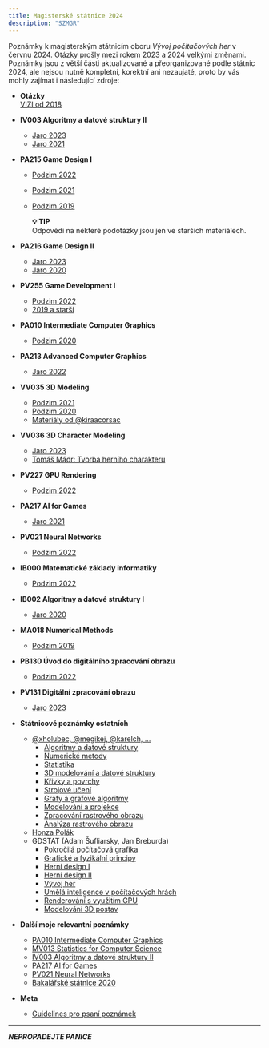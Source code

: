 ```yaml
---
title: Magisterské státnice 2024
description: "SZMGR"
---
```


Poznámky k magisterským státnicím oboru _Vývoj počítačových her_ v červnu 2024. Otázky prošly mezi rokem 2023 a 2024 velkými změnami. Poznámky jsou z větší části aktualizované a přeorganizované podle státnic 2024, ale nejsou nutně kompletní, korektní ani nezaujaté, proto by vás mohly zajímat i následující zdroje:

- **Otázky**\
  [VIZI od 2018](https://www.fi.muni.cz/studies/fe-mgr/vizi2018.html)
- **IV003 Algoritmy a datové struktury II**
  - [Jaro 2023](https://is.muni.cz/auth/el/fi/jaro2023/IV003/index.qwarp)
  - [Jaro 2021](https://is.muni.cz/auth/el/fi/jaro2021/IV003/index.qwarp)
- **PA215 Game Design I**

  - [Podzim 2022](https://is.muni.cz/auth/el/fi/podzim2022/PA215/index.qwarp)
  - [Podzim 2021](https://is.muni.cz/auth/el/fi/podzim2021/PA215/index.qwarp)
  - [Podzim 2019](https://is.muni.cz/auth/el/fi/podzim2019/PA215/um/)

    **💡 TIP**\
    Odpovědi na některé podotázky jsou jen ve starších materiálech.

- **PA216 Game Design II**
  - [Jaro 2023](https://is.muni.cz/auth/el/fi/jaro2023/PA216/index.qwarp)
  - [Jaro 2020](https://is.muni.cz/auth/el/fi/jaro2020/PA216/index.qwarp)
- **PV255 Game Development I**
  - [Podzim 2022](https://is.muni.cz/auth/el/fi/podzim2022/PV255/um/)
  - [2019 a starší](https://www.fi.muni.cz/~xchmeli1/PV255/materials.cgi)
- **PA010 Intermediate Computer Graphics**
  - [Podzim 2020](https://is.muni.cz/auth/el/fi/podzim2020/PA010/)
- **PA213 Advanced Computer Graphics**
  - [Jaro 2022](https://is.muni.cz/auth/el/fi/jaro2022/PA213/)
- **VV035 3D Modeling**
  - [Podzim 2021](https://is.muni.cz/auth/el/fi/podzim2021/VV035/)
  - [Podzim 2020](https://is.muni.cz/auth/el/fi/podzim2020/VV035/)
  - [Materiály od @kiraacorsac](https://github.com/kiraacorsac/VV035-blender-study-materials)
- **VV036 3D Character Modeling**
  - [Jaro 2023](https://is.muni.cz/auth/el/fi/jaro2023/VV036/)
  - [Tomáš Mádr: Tvorba herního charakteru](https://is.muni.cz/th/nsvk0/)
- **PV227 GPU Rendering**
  - [Podzim 2022](https://is.muni.cz/auth/el/fi/podzim2022/PV227/)
- **PA217 AI for Games**
  - [Jaro 2021](https://is.muni.cz/auth/el/fi/jaro2021/PA217/)
- **PV021 Neural Networks**
  - [Podzim 2022](https://is.muni.cz/auth/el/fi/podzim2022/PV021/)
- **IB000 Matematické základy informatiky**
  - [Podzim 2022](https://is.muni.cz/auth/el/fi/podzim2022/IB000/)
- **IB002 Algoritmy a datové struktury I**
  - [Jaro 2020](https://is.muni.cz/auth/el/fi/jaro2020/IB002/)
- **MA018 Numerical Methods**
  - [Podzim 2019](https://is.muni.cz/auth/el/fi/podzim2019/MA018/)
- **PB130 Úvod do digitálního zpracování obrazu**
  - [Podzim 2022](https://is.muni.cz/auth/el/fi/podzim2022/PB130/)
- **PV131 Digitální zpracování obrazu**
  - [Jaro 2023](https://is.muni.cz/auth/el/fi/jaro2023/PV131/)
- **Státnicové poznámky ostatních**
  - [@xholubec, @megikej, @karelch, ...](https://hackmd.io/@fi-muni-viz-2022)
    - [Algoritmy a datové struktury](https://hackmd.io/7JoUfj1rQWO_0euDkWktQQ)
    - [Numerické metody](https://hackmd.io/@fi-muni-viz-2022/HkaIknlhF)
    - [Statistika](https://hackmd.io/_7a3hiIPR6Swq8rXUrijgw)
    - [3D modelování a datové struktury](https://hackmd.io/@fi-muni-viz-2022/H16Jenent)
    - [Křivky a povrchy](https://hackmd.io/@fi-muni-viz-2022/Hk94ehehF)
    - [Strojové učení](https://hackmd.io/Qh0d2P9iTbqli9ZcRMKK1g)
    - [Grafy a grafové algoritmy](https://hackmd.io/j26mWx8USFqA5Zcm9GFHCA)
    - [Modelování a projekce](https://hackmd.io/@fi-muni-viz-2022/Bkp5fnx2t)
    - [Zpracování rastrového obrazu](https://hackmd.io/@fi-muni-viz-2022/SywCznl2t)
    - [Analýza rastrového obrazu](https://hackmd.io/@fi-muni-viz-2022/ry_Q73l3K)
  - [Honza Polák](https://github.com/Darkyenus/FI-MUNI-VIZI/wiki/)
  - GDSTAT (Adam Šufliarsky, Jan Breburda)
    - [Pokročilá počítačová grafika](https://hackmd.io/@lulz/ry4djbfYc)
    - [Grafické a fyzikální principy](https://hackmd.io/@lulz/rJjkOSfK9)
    - [Herní design I](https://hackmd.io/@lulz/SJoinimt5)
    - [Herní design II](https://hackmd.io/@lulz/ByeK7HBd5)
    - [Vývoj her](https://hackmd.io/@lulz/BJlt7BB_5)
    - [Umělá inteligence v počítačových hrách](https://hackmd.io/@lulz/HybtXHHu9)
    - [Renderování s využitím GPU](https://hackmd.io/@lulz/B1IjhIGtq)
    - [Modelování 3D postav](https://hackmd.io/@lulz/SJvttrmK5)
- **Další moje relevantní poznámky**
  - [PA010 Intermediate Computer Graphics](/pa010/)
  - [MV013 Statistics for Computer Science](/mv013/)
  - [IV003 Algoritmy a datové struktury II](/iv003/)
  - [PA217 AI for Games](/pa217/)
  - [PV021 Neural Networks](/pv021/)
  - [Bakalářské státnice 2020](/szb/)
- **Meta**
  - [Guidelines pro psaní poznámek](./guidelines/)

---

**_NEPROPADEJTE PANICE_**

